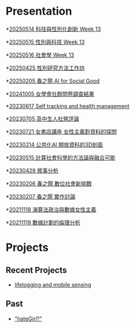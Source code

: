 # Presentation
*[20250514 科技與性別化創新 Week 13]()

*[20250515 性別與科技 Week 13](https://docs.google.com/presentation/d/e/2PACX-1vT5NOHaOOfQjwvbxPhzAMtRnHIPJ_qrqCpx5rTXIteBIiIHhaagPsKxkcRlHsZZxIqxDBHCzWupJUyl/pub?start=false&loop=false&delayms=3000)

*[20250516 社會學 Week 13]()

*[20250425 性別研究方法工作坊]()

*[20250205 春之鬧 AI for Social Good]()

*[20241005 女學會社群問卷調查結果]()

*[20230617 Self tracking and health management]()

*[20230705 高中生人社營評論]()

*[20230721 女書店講座 女性主義對資料的探問]()

*[20230214 公共化AI 開放資料的3D剖面]()

*[20230515 計算社會科學的方法論與融合可能]()

*[20230428 敘事分析]()

*[20230206 春之鬧 數位社會新挑戰]()

*[20230207 春之鬧 實作討論]()


*[20211118 演算法政治與數據女性主義]()

*[20211119 數據計劃的倫理分析]()


# Projects

## Recent Projects
* [lifelogging and mobile sensing]()

## Past
* ["hateGirl?"]()

